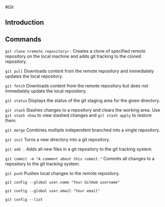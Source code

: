 #Git
## Introduction

## Commands
`git clone <remote repository>` : Creates a clone of specified remote repository on the local machine and adds git tracking to the cloned repository.

`git pull` Downloads content from the remote repository and immediately updates the local repository. 

`git fetch` Downloads content from the remote repository but does not immediately update the local repository.

`git status` Displays the status of the git staging area for the given directory.

`git stash` Stashes changes to a repository and clears the working area. Use `git stash show` to view stashed changes and `git stash apply` to restore them.

`git merge` Combines multiple independent branched into a single repository.

`git init` Turns a new directory into a git repository.

`git add .` Adds all new files in a git repository to the git tracking system.

`git commit -m "A comment about this commit."` Commits all changes to a repository to the git tracking system.

`git push` Pushes local changes to the remote repository.

`git config --global user.name "Your GitHub username"`

`git config --global user.email "Your email"`

`git config --list`